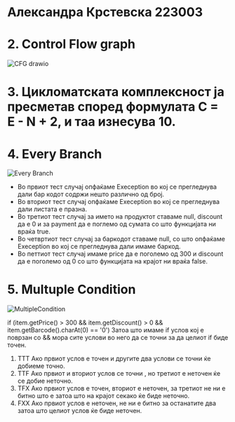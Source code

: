 # Александра Крстевска 223003

# 2. Control Flow graph
![CFG drawio](https://github.com/aleksandra926/SI_2024_lab2_223003/assets/139005138/ef92e577-9ec9-4a32-a4c3-b8805a565019)
# 3. Цикломатската комплексност ја пресметав според формулата C = E - N + 2, и таа изнесува 10.
# 4. Every Branch

![Every Branch](https://github.com/aleksandra926/SI_2024_lab2_223003/assets/139005138/01c4f3c5-9c1d-4625-a4c3-b6d4f1d7ad83)

- Во првиот тест случај опфаќаме Exeception во кој се прегледнува дали бар кодот содржи нешто различно од број.
- Во вториот тест случај опфаќаме Exeception во кој се прегледнува дали листата е празна.
- Во третиот тест случај за името на продуктот ставаме null, discount да е 0 и за payment да е поглемо од сумата со што функцијата ни враќа true.
- Во четвртиот тест случај за баркодот ставаме null, со што опфаќаме Exeception во кој се прегледнува дали имаме баркод.
- Во петтиот тест случај имаме price да е поголемо од 300 и discount да е поголемо од 0 со што функцијата на крајот ни враќа false.
# 5. Multuple Condition

![MultipleCondition](https://github.com/aleksandra926/SI_2024_lab2_223003/assets/139005138/5536102d-167d-443e-a280-468373268f80)

if (item.getPrice() > 300 && item.getDiscount() > 0 && item.getBarcode().charAt(0) == '0')
Затоа што имаме if услов кој е поврзан со && мора сите услови во него да се точни за да целиот if биде точен.

1. TTT
   Ако првиот услов е точен и другите два услови се точни ќе добиеме точно.
2. TTF
   Ако првиот и вториот услов се точни , но третиот е неточен ќе се добие неточно.
3. TFX
   Ако првиот услов е точен, вториот е неточен, за третиот не ни е битно што е затоа што на крајот секако ќе биде неточно.
4. FXX
   Ако првиот услов е неточен, не ни е битно за останатите два затоа што целиот услов ќе биде неточен.
